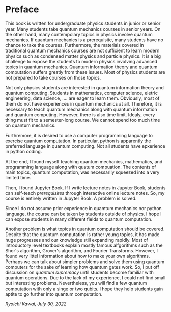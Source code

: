 # Preface

This book is written for undergraduate physics students in junior or senior year.  Many students take quantum mechanics courses in senior years.  On the other hand, many contempolary topics in physics involve quantum mechanics.  If quantum mechanics is a prerequisite, many students have no chance to take the courses. Furthermore, the materials covered in traditional quantum mechanics courses are not sufficient to learn modern physics such as condensed matter physics and particle physics. It is a big challenge to expose the students to modern physics involving advanced topics in quantum mechanics.
Quantum information theory and quantum computation suffers greatly from these issues.  Most of physics students are not prepared to take courses on those topics.

Not only physics students are interested in quantum information theory and quantum computing.   Students in mathematics, computer science, eletric engineering, data science, .... are eager to learn them.  Obviously, most of them do not have experiences in quantum mechanics at all.  Therefore, it is necessary to teach quantum mechanics along with quantum information and quantum computing.  However, there is also time limit.  Idealy, every thing must fit to a semester-long course. We cannot spend too much time on quantum mechanics.  

Furthremore, it is desired to use a computer programming language to exercise quantum computation.  In particular, python is apparently the preferred language in quantum computing.  Not all students have epxerience in python coding.

At the end, I found myself teaching quantum mechanics, mathematics, and programming language along with quatum compuation.  The contents of main topics, quantum computation, was necessarily squeezed into a very limited time.  

Then, I found Jupyter Book.  If I write lecture notes in Jupyter Book, students can self-teach *prerequisites* through interactive online lecture notes.  So, my course is entirely written in Jupyter Book.  A problem is solved.

Since I do not assume prior experience in quamtum mechanics nor python language, the course can be taken by students outside of physics. I hope I can expose students in many different fields to quantum computation.

Another problem is what topics in quantum computation should be covered.  Despite that the quantum computation is rather young topics, it has made huge progresses and our knowledge still expanding rapidly.  Most of introductory level textbooks explain mostly famous alfgorithms such as the Shor's algorithm, Grover's algorithm, and Fourier Transforms.  However, I found very littel information about how to make your own algorithms.  Perhaps we can talk about simpler problems and solve them using quantum computers for the sake of learning how quantum gates work.  So, I put off discussion on *quantum supremacy* until students become familiar with quantum operations.  Due to the lack of my experience, I could not find small but interesting problems.  Nevertheless, you will find a few quantum computation with only a singe or two qubits.  I hope they help students gain 
aptite to go further into quantum computation.

*Ryoichi Kawai, July 30, 2022*



